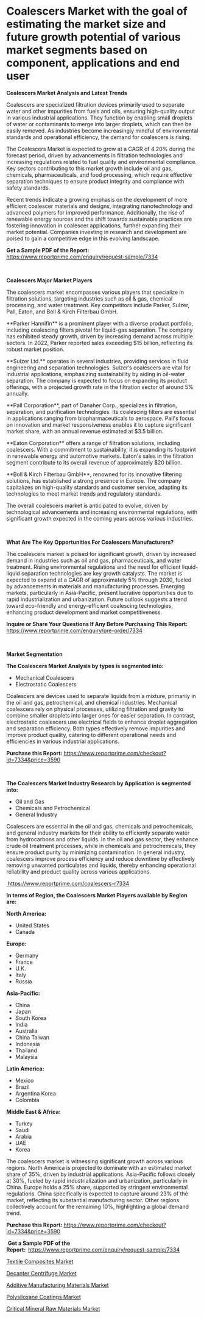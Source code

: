 <p><h1>Coalescers Market with the goal of estimating the market size and future growth potential of various market segments based on component, applications and end user</h1></p><p><strong>Coalescers Market Analysis and Latest Trends</strong></p>
<p><p>Coalescers are specialized filtration devices primarily used to separate water and other impurities from fuels and oils, ensuring high-quality output in various industrial applications. They function by enabling small droplets of water or contaminants to merge into larger droplets, which can then be easily removed. As industries become increasingly mindful of environmental standards and operational efficiency, the demand for coalescers is rising.</p><p>The Coalescers Market is expected to grow at a CAGR of 4.20% during the forecast period, driven by advancements in filtration technologies and increasing regulations related to fuel quality and environmental compliance. Key sectors contributing to this market growth include oil and gas, chemicals, pharmaceuticals, and food processing, which require effective separation techniques to ensure product integrity and compliance with safety standards.</p><p>Recent trends indicate a growing emphasis on the development of more efficient coalescer materials and designs, integrating nanotechnology and advanced polymers for improved performance. Additionally, the rise of renewable energy sources and the shift towards sustainable practices are fostering innovation in coalescer applications, further expanding their market potential. Companies investing in research and development are poised to gain a competitive edge in this evolving landscape.</p></p>
<p><strong>Get a Sample PDF of the Report:&nbsp;</strong> <a href="https://www.reportprime.com/enquiry/request-sample/7334?utm_campaign=1941&utm_medium=2&utm_source=Github&utm_content=ia&utm_term=25122024&utm_id=coalescers">https://www.reportprime.com/enquiry/request-sample/7334</a></p>
<p>&nbsp;</p>
<p><strong>Coalescers Major Market Players</strong></p>
<p><p>The coalescers market encompasses various players that specialize in filtration solutions, targeting industries such as oil & gas, chemical processing, and water treatment. Key competitors include Parker, Sulzer, Pall, Eaton, and Boll & Kirch Filterbau GmbH.</p><p>**Parker Hannifin** is a prominent player with a diverse product portfolio, including coalescing filters pivotal for liquid-gas separation. The company has exhibited steady growth, driven by increasing demand across multiple sectors. In 2022, Parker reported sales exceeding $15 billion, reflecting its robust market position.</p><p>**Sulzer Ltd.** operates in several industries, providing services in fluid engineering and separation technologies. Sulzer’s coalescers are vital for industrial applications, emphasizing sustainability by aiding in oil-water separation. The company is expected to focus on expanding its product offerings, with a projected growth rate in the filtration sector of around 5% annually.</p><p>**Pall Corporation**, part of Danaher Corp., specializes in filtration, separation, and purification technologies. Its coalescing filters are essential in applications ranging from biopharmaceuticals to aerospace. Pall's focus on innovation and market responsiveness enables it to capture significant market share, with an annual revenue estimated at $3.5 billion.</p><p>**Eaton Corporation** offers a range of filtration solutions, including coalescers. With a commitment to sustainability, it is expanding its footprint in renewable energy and automotive markets. Eaton's sales in the filtration segment contribute to its overall revenue of approximately $20 billion.</p><p>**Boll & Kirch Filterbau GmbH**, renowned for its innovative filtering solutions, has established a strong presence in Europe. The company capitalizes on high-quality standards and customer service, adapting its technologies to meet market trends and regulatory standards.</p><p>The overall coalescers market is anticipated to evolve, driven by technological advancements and increasing environmental regulations, with significant growth expected in the coming years across various industries.</p></p>
<p>&nbsp;</p>
<p><strong>What Are The Key Opportunities For Coalescers Manufacturers?</strong></p>
<p><p>The coalescers market is poised for significant growth, driven by increased demand in industries such as oil and gas, pharmaceuticals, and water treatment. Rising environmental regulations and the need for efficient liquid-liquid separation technologies are key growth catalysts. The market is expected to expand at a CAGR of approximately 5% through 2030, fueled by advancements in materials and manufacturing processes. Emerging markets, particularly in Asia-Pacific, present lucrative opportunities due to rapid industrialization and urbanization. Future outlook suggests a trend toward eco-friendly and energy-efficient coalescing technologies, enhancing product development and market competitiveness.</p></p>
<p><strong>Inquire or Share Your Questions If Any Before Purchasing This Report:</strong> <a href="https://www.reportprime.com/enquiry/pre-order/7334?utm_campaign=1941&utm_medium=2&utm_source=Github&utm_content=ia&utm_term=25122024&utm_id=coalescers">https://www.reportprime.com/enquiry/pre-order/7334</a></p>
<p>&nbsp;</p>
<p><strong>Market Segmentation</strong></p>
<p><strong>The Coalescers Market Analysis by types is segmented into:</strong></p>
<p><ul><li>Mechanical Coalescers</li><li>Electrostatic Coalescers</li></ul></p>
<p><p>Coalescers are devices used to separate liquids from a mixture, primarily in the oil and gas, petrochemical, and chemical industries. Mechanical coalescers rely on physical processes, utilizing filtration and gravity to combine smaller droplets into larger ones for easier separation. In contrast, electrostatic coalescers use electrical fields to enhance droplet aggregation and separation efficiency. Both types effectively remove impurities and improve product quality, catering to different operational needs and efficiencies in various industrial applications.</p></p>
<p><strong>Purchase this Report:&nbsp;</strong><a href="https://www.reportprime.com/checkout?id=7334&price=3590&utm_campaign=1941&utm_medium=2&utm_source=Github&utm_content=ia&utm_term=25122024&utm_id=coalescers">https://www.reportprime.com/checkout?id=7334&price=3590</a></p>
<p>&nbsp;</p>
<p><strong>The Coalescers Market Industry Research by Application is segmented into:</strong></p>
<p><ul><li>Oil and Gas</li><li>Chemicals and Petrochemical</li><li>General Industry</li></ul></p>
<p><p>Coalescers are essential in the oil and gas, chemicals and petrochemicals, and general industry markets for their ability to efficiently separate water from hydrocarbons and other liquids. In the oil and gas sector, they enhance crude oil treatment processes, while in chemicals and petrochemicals, they ensure product purity by minimizing contamination. In general industry, coalescers improve process efficiency and reduce downtime by effectively removing unwanted particulates and liquids, thereby enhancing operational reliability and product quality across various applications.</p></p>
<p><a href="https://www.reportprime.com/coalescers-r7334?utm_campaign=1941&utm_medium=2&utm_source=Github&utm_content=ia&utm_term=25122024&utm_id=coalescers">&nbsp;https://www.reportprime.com/coalescers-r7334</a></p>
<p><strong>In terms of Region, the Coalescers Market Players available by Region are:</strong></p>
<p>
    <p> <strong> North America: </strong>
        <ul>
            <li>United States</li>
            <li>Canada</li>
        </ul>
        </p> 
    <p> <strong> Europe: </strong>
        <ul>
            <li>Germany</li>
            <li>France</li>
            <li>U.K.</li>
            <li>Italy</li>
            <li>Russia</li>
        </ul>
        </p> 
    <p> <strong> Asia-Pacific: </strong>
        <ul>
            <li>China</li>
            <li>Japan</li>
            <li>South Korea</li>
            <li>India</li>
            <li>Australia</li>
            <li>China Taiwan</li>
            <li>Indonesia</li>
            <li>Thailand</li>
            <li>Malaysia</li>
        </ul>
        </p> 
    <p> <strong> Latin America: </strong>
        <ul>
            <li>Mexico</li>
            <li>Brazil</li>
            <li>Argentina Korea</li>
            <li>Colombia</li>
        </ul>
        </p> 
    <p> <strong> Middle East & Africa: </strong>
        <ul>
            <li>Turkey</li>
            <li>Saudi</li>
            <li>Arabia</li>
            <li>UAE</li>
            <li>Korea</li>
        </ul>
    </p>
    </p>
<p><p>The coalescers market is witnessing significant growth across various regions. North America is projected to dominate with an estimated market share of 35%, driven by industrial applications. Asia-Pacific follows closely at 30%, fueled by rapid industrialization and urbanization, particularly in China. Europe holds a 25% share, supported by stringent environmental regulations. China specifically is expected to capture around 23% of the market, reflecting its substantial manufacturing sector. Other regions collectively account for the remaining 10%, highlighting a global demand trend.</p></p>
<p><strong>Purchase this Report: </strong><a href="https://www.reportprime.com/checkout?id=7334&price=3590&utm_campaign=1941&utm_medium=2&utm_source=Github&utm_content=ia&utm_term=25122024&utm_id=coalescers">https://www.reportprime.com/checkout?id=7334&price=3590</a></p>
<p>&nbsp;<strong>Get a Sample PDF of the Report:&nbsp;&nbsp;</strong><a href="https://www.reportprime.com/enquiry/request-sample/7334?utm_campaign=1941&utm_medium=2&utm_source=Github&utm_content=ia&utm_term=25122024&utm_id=coalescers">https://www.reportprime.com/enquiry/request-sample/7334</a></p>
<p><strong></strong></p>
<p><p><a href="https://www.linkedin.com/pulse/revenue-projections-textile-composites-market-91-cagr-k0s3e?utm_campaign=1941&utm_medium=2&utm_source=Github&utm_content=ia&utm_term=25122024&utm_id=coalescers">Textile Composites Market</a></p><p><a href="https://github.com/mahnoor2003/Market-Research-Report-List-6/blob/main/decanter-centrifuge-market.md?utm_campaign=1941&utm_medium=2&utm_source=Github&utm_content=ia&utm_term=25122024&utm_id=coalescers">Decanter Centrifuge Market</a></p><p><a href="https://www.linkedin.com/pulse/market-dynamics-additive-manufacturing-materials-industry-mxrfe?utm_campaign=1941&utm_medium=2&utm_source=Github&utm_content=ia&utm_term=25122024&utm_id=coalescers">Additive Manufacturing Materials Market</a></p><p><a href="https://www.linkedin.com/pulse/polysiloxane-coatings-market-outlook-report-insights-growth-q3ube?utm_campaign=1941&utm_medium=2&utm_source=Github&utm_content=ia&utm_term=25122024&utm_id=coalescers">Polysiloxane Coatings Market</a></p><p><a href="https://www.linkedin.com/pulse/projected-growth-revenue-critical-mineral-raw-materials-market-to6qe?utm_campaign=1941&utm_medium=2&utm_source=Github&utm_content=ia&utm_term=25122024&utm_id=coalescers">Critical Mineral Raw Materials Market</a></p></p>
